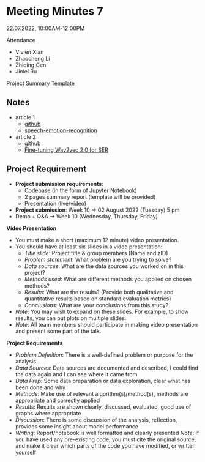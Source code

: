 # Meeting Minutes 7
22.07.2022, 10:00AM-12:00PM

Attendance
- Vivien Xian
- Zhaocheng Li
- Zhiqing Cen
- Jinlei Ru


[Project Summary Template](../images/Project_Summary_Template.pdf)

## Notes
- article 1
    - [github](https://github.com/xuanjihe/speech-emotion-recognition)
    - [speech-emotion-recognition](../images/SER.pdf)
- article 2
    - [github](https://github.com/b04901014/FT-w2v2-ser)
    - [Fine-tuning Wav2vec 2.0 for SER](https://arxiv.org/abs/2110.06309)


## Project Requirement

- **Project submission requirements**:
    - Codebase (in the form of Jupyter Notebook)
    - 2 pages summary report (template will be provided)
    - Presentation (live/video)
- **Project submission**: Week 10 → 02 August 2022 (Tuesday) 5 pm
- Demo + Q&A → Week 10 (Wednesday, Thursday, Friday)

**Video Presentation**
- You must make a short (maximum 12 minute) video presentation.
- You should have at least six slides in a video presentation:
    - *Title slide*: Project title & group members (Name and zID)
    - *Problem statement*: What problem are you trying to solve?
    - *Data sources*: What are the data sources you worked on in this project?
    - *Methods used*: What are different methods you applied on chosen methods?
    - *Results*: What are the results? (Provide both qualitative and quantitative results based on standard evaluation metrics)
    - *Conclusions*: What are your conclusions from this study?
- *Note*: You may wish to expand on these slides. For example, to show results, you can put plots on multiple slides.
- *Note*: All team members should participate in making video presentation and present some part of the talk.

**Project Requirements**
- *Problem Definition*: There is a well-defined problem or purpose for the analysis
- *Data Sources*: Data sources are documented and described, I could find the data again and I can see where it came from
- *Data Prep*: Some data preparation or data exploration, clear what has been done and why
- *Methods*: Make use of relevant algorithm(s)/method(s), methods are appropriate and correctly applied
- *Results*: Results are shown clearly, discussed, evaluated, good use of graphs where appropriate
- *Discussion*: There is some discussion of the analysis, reflection, provides some insight about model performance
- *Writing*: Report/notebook is well formatted and clearly presented
*Note*: If you have used any pre-existing code, you must cite the original source, and make it clear which parts of the code you have modified, or written yourself
